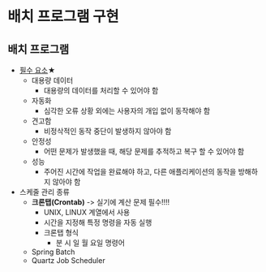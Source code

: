 # 배치 프로그램 구현
## 배치 프로그램
- <U>필수 요소</U>★
  - 대용량 데이터
    - 대용량의 데이터를 처리할 수 있어야 함
  - 자동화
    - 심각한 오류 상황 외에는 사용자의 개입 없이 동작해야 함
  - 견고함
    - 비정삭적인 동작 중단이 발생하지 않아야 함
  - 안정성
    - 어떤 문제가 발생했을 때, 해당 문제를 추적하고 복구 할 수 있어야 함
  - 성능
    - 주어진 시간에 작업을 완료해야 하고, 다른 애플리케이션의 동작을 방해하지 않아야 함
- 스케줄 관리 종류
  - **크론탭(Crontab)** -> 실기에 계산 문제 필수!!!!
    - UNIX, LINUX 계열에서 사용
    - 시간을 지정해 특정 명령을 자동 실행
    - 크론탭 형식
      - 분 시 일 월 요일 명령어
  - Spring Batch
  - Quartz Job Scheduler
